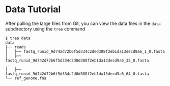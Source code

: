 # Data Tutorial

After pulling the large files from Git, you can view the data files in the `data` subdirectory using the `tree` command

```
$ tree data
data
├── reads
│   ├── fastq_runid_9d742d72b6f5d334c2d0d388f2eb1da13decd9a6_1_0.fasta
│   ├── fastq_runid_9d742d72b6f5d334c2d0d388f2eb1da13decd9a6_35_0.fasta
...
│   ├── fastq_runid_9d742d72b6f5d334c2d0d388f2eb1da13decd9a6_64_0.fasta
└── ref_genome.fna
```
